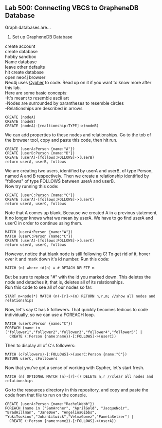<h2> Lab 500: Connecting VBCS to GrapheneDB Database </h2>

Graph databases are...

1. Set up GrapheneDB Database

create account<br>
create database<br>
hobby sandbox<br>
Name database<br>
leave other defaults<br>
hit create database<br>
open neo4j browser<br>
Neo4j uses [Cypher](https://neo4j.com/developer/cypher-query-language/) to code. Read up on it if you want to know more after this lab.<br>
Here are some basic concepts:<br>
-It's meant to resemble ascii art<br>
-Nodes are surrounded by parantheses to resemble circles<br>
-Relationships are described in arrows<br>
```
CREATE (nodeA)
CREATE (nodeB)
CREATE (nodeA)-[realtionship:TYPE]->(nodeB)
```
We can add properties to these nodes and relationships. Go to the tob of the browser tool, copy and paste this code, then hit run.
```
CREATE (userA:Person {name:"A"})
CREATE (userB:Person {name:"B"})
CREATE (userA)-[follows:FOLLOWS]->(userB)
return userA, userB, follows
```
We are creating two users, identified by userA and userB, of type Person, named A and B respectively. Then we create a relationship identified by "follows" of type FOLLOWS between userA and userB.<br>
Now try running this code:
```
CREATE (userC:Person {name:"C"})
CREATE (userA)-[follows:FOLLOWS]->(userC)
return userA, userC, follows
```
Note that A comes up blank. Because we created A in a previous statement, it no longer knows what we mean by userA. We have to go find userA and userC in order to continue using them. <br>

```
MATCH (userA:Person {name:"A"})
MATCH (userC:Person {name:"C"})
CREATE (userA)-[follows:FOLLOWS]->(userC)
return userA, userC, follows
```
However, notice that blank node is still following C! To get rid of it, hover over it and mark down it's id number. 
Run this code:
```
MATCH (n) where id(n) = # DETACH DELETE n
```
But be sure to replace "#" with the id you marked down. This deletes the node and detaches it, that is, deletes all of its relationships.<br>
Run this code to see all of our nodes so far:
```
START n=node(*) MATCH (n)-[r]->(m) RETURN n,r,m; //show all nodes and relationships
```
Now, let's say C has 5 followers. That quickly becomes tedious to code individually, so we can use a FOREACH loop.
```
MATCH (userC:Person {name:"C"})
FOREACH (name in ["follower1","follower2","follower3","follower4","follower5"] |
  CREATE (:Person {name:name})-[:FOLLOWS]->(userC))
```
Then to display all of C's followers:
```
MATCH (cFollowers)-[:FOLLOWS]->(userC:Person {name:"C"})
RETURN userC, cFollowers
```
Now that you've got a sense of working with Cypher, let's start fresh. 
```
MATCH (n) OPTIONAL MATCH (n)-[r]-() DELETE n,r //clear all nodes and relationships
```
Go to the resources directory in this repository, and copy and paste the code from that file to run on the console.

```
CREATE (userA:Person {name:"RachelWebb"})
FOREACH (name in ["SamArcher", "AprilGold", "JacqueNoir", "BradHillman", "JaneDoe", "AngelinaGibbs", "YukiTsukino","JohanLitwick","VelmaGomez","PamelaSelzer"] |
  CREATE (:Person {name:name})-[:FOLLOWS]->(userA))

```
